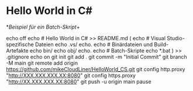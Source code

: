 # Hello World in C# 

**Beispiel für ein Batch-Skript*+

echo off
echo # Hello World in C# >> README.md
(
echo # Visual Studio-spezifische Dateien
echo .vs/
echo.
echo # Binärdateien und Build-Artefakte
echo bin/
echo obj/
echo.
echo # Batch-Skripte
echo *.bat
) >> .gitignore
echo on
git init
git add .
git commit -m "Initial Commit"
git branch -M main
git remote add origin https://github.com/mikeCloudLiner/HelloWorld_CS.git
git config http.proxy "http://XXX.XXX.XXX.XX:8080"
git config https.proxy "http://XX.XXX.XXX.XX:8080"
git push -u origin main
pause
